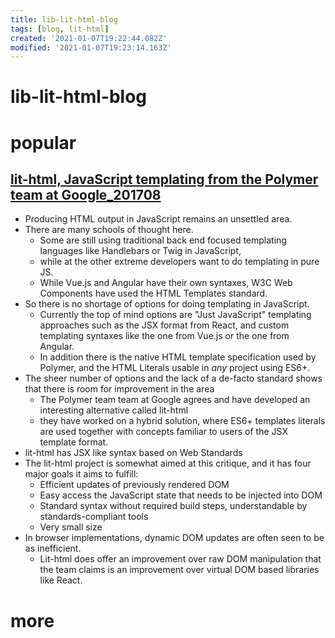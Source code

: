 ```yaml
---
title: lib-lit-html-blog
tags: [blog, lit-html]
created: '2021-01-07T19:22:44.082Z'
modified: '2021-01-07T19:23:14.163Z'
---
```


# lib-lit-html-blog

# popular

## [lit-html, JavaScript templating from the Polymer team at Google_201708](https://malloc.fi/lit-html-javascript-templating-from-polymer-team-google)

- Producing HTML output in JavaScript remains an unsettled area. 
- There are many schools of thought here. 
  - Some are still using traditional back end focused templating languages like Handlebars or Twig in JavaScript, 
  - while at the other extreme developers want to do templating in pure JS. 
  - While Vue.js and Angular have their own syntaxes, W3C Web Components have used the HTML Templates standard.
- So there is no shortage of options for doing templating in JavaScript. 
  - Currently the top of mind options are "Just JavaScript" templating approaches such as the JSX format from React, and custom templating syntaxes like the one from Vue.js or the one from Angular.
  - In addition there is the native HTML template specification used by Polymer, and the HTML Literals usable in *any* project using ES6+.
- The sheer number of options and the lack of a de-facto standard shows that there is room for improvement in the area
  - The Polymer team team at Google agrees and have developed an interesting alternative called lit-html
  - they have worked on a hybrid solution, where ES6+ templates literals are used together with concepts familiar to users of the JSX template format.
- lit-html has JSX like syntax based on Web Standards
- The lit-html project is somewhat aimed at this critique, and it has four major goals it aims to fulfill:
  - Efficient updates of previously rendered DOM
  - Easy access the JavaScript state that needs to be injected into DOM
  - Standard syntax without required build steps, understandable by standards-compliant tools
  - Very small size
- In browser implementations, dynamic DOM updates are often seen to be as inefficient. 
  - Lit-html does offer an improvement over raw DOM manipulation that the team claims is an improvement over virtual DOM based libraries like React. 

# more
